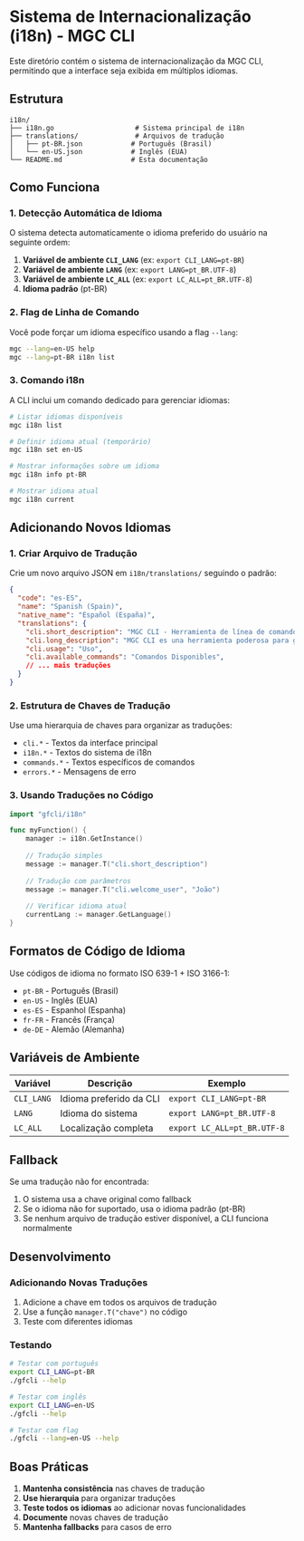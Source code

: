 # Sistema de Internacionalização (i18n) - MGC CLI

Este diretório contém o sistema de internacionalização da MGC CLI, permitindo que a interface seja exibida em múltiplos idiomas.

## Estrutura

```
i18n/
├── i18n.go                    # Sistema principal de i18n
├── translations/              # Arquivos de tradução
│   ├── pt-BR.json            # Português (Brasil)
│   └── en-US.json            # Inglês (EUA)
└── README.md                 # Esta documentação
```

## Como Funciona

### 1. Detecção Automática de Idioma

O sistema detecta automaticamente o idioma preferido do usuário na seguinte ordem:

1. **Variável de ambiente `CLI_LANG`** (ex: `export CLI_LANG=pt-BR`)
2. **Variável de ambiente `LANG`** (ex: `export LANG=pt_BR.UTF-8`)
3. **Variável de ambiente `LC_ALL`** (ex: `export LC_ALL=pt_BR.UTF-8`)
4. **Idioma padrão** (pt-BR)

### 2. Flag de Linha de Comando

Você pode forçar um idioma específico usando a flag `--lang`:

```bash
mgc --lang=en-US help
mgc --lang=pt-BR i18n list
```

### 3. Comando i18n

A CLI inclui um comando dedicado para gerenciar idiomas:

```bash
# Listar idiomas disponíveis
mgc i18n list

# Definir idioma atual (temporário)
mgc i18n set en-US

# Mostrar informações sobre um idioma
mgc i18n info pt-BR

# Mostrar idioma atual
mgc i18n current
```

## Adicionando Novos Idiomas

### 1. Criar Arquivo de Tradução

Crie um novo arquivo JSON em `i18n/translations/` seguindo o padrão:

```json
{
  "code": "es-ES",
  "name": "Spanish (Spain)",
  "native_name": "Español (España)",
  "translations": {
    "cli.short_description": "MGC CLI - Herramienta de línea de comandos para Magalu Cloud",
    "cli.long_description": "MGC CLI es una herramienta poderosa para gestionar recursos en Magalu Cloud.",
    "cli.usage": "Uso",
    "cli.available_commands": "Comandos Disponibles",
    // ... mais traduções
  }
}
```

### 2. Estrutura de Chaves de Tradução

Use uma hierarquia de chaves para organizar as traduções:

- `cli.*` - Textos da interface principal
- `i18n.*` - Textos do sistema de i18n
- `commands.*` - Textos específicos de comandos
- `errors.*` - Mensagens de erro

### 3. Usando Traduções no Código

```go
import "gfcli/i18n"

func myFunction() {
    manager := i18n.GetInstance()
    
    // Tradução simples
    message := manager.T("cli.short_description")
    
    // Tradução com parâmetros
    message := manager.T("cli.welcome_user", "João")
    
    // Verificar idioma atual
    currentLang := manager.GetLanguage()
}
```

## Formatos de Código de Idioma

Use códigos de idioma no formato ISO 639-1 + ISO 3166-1:

- `pt-BR` - Português (Brasil)
- `en-US` - Inglês (EUA)
- `es-ES` - Espanhol (Espanha)
- `fr-FR` - Francês (França)
- `de-DE` - Alemão (Alemanha)

## Variáveis de Ambiente

| Variável | Descrição | Exemplo |
|----------|-----------|---------|
| `CLI_LANG` | Idioma preferido da CLI | `export CLI_LANG=pt-BR` |
| `LANG` | Idioma do sistema | `export LANG=pt_BR.UTF-8` |
| `LC_ALL` | Localização completa | `export LC_ALL=pt_BR.UTF-8` |

## Fallback

Se uma tradução não for encontrada:

1. O sistema usa a chave original como fallback
2. Se o idioma não for suportado, usa o idioma padrão (pt-BR)
3. Se nenhum arquivo de tradução estiver disponível, a CLI funciona normalmente

## Desenvolvimento

### Adicionando Novas Traduções

1. Adicione a chave em todos os arquivos de tradução
2. Use a função `manager.T("chave")` no código
3. Teste com diferentes idiomas

### Testando

```bash
# Testar com português
export CLI_LANG=pt-BR
./gfcli --help

# Testar com inglês
export CLI_LANG=en-US
./gfcli --help

# Testar com flag
./gfcli --lang=en-US --help
```

## Boas Práticas

1. **Mantenha consistência** nas chaves de tradução
2. **Use hierarquia** para organizar traduções
3. **Teste todos os idiomas** ao adicionar novas funcionalidades
4. **Documente** novas chaves de tradução
5. **Mantenha fallbacks** para casos de erro 